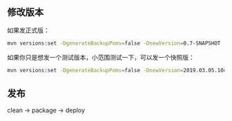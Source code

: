 ## 修改版本

如果发正式版：

```bash
mvn versions:set -DgenerateBackupPoms=false -DnewVersion=0.7-SNAPSHOT
```

如果你只是想发一个测试版本，小范围测试一下，可以发一个快照版：

```bash
mvn versions:set -DgenerateBackupPoms=false -DnewVersion=2019.03.05.1045-SNAPSHOT
```

## 发布

clean -> package -> deploy
